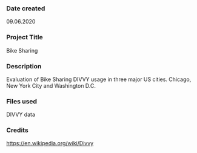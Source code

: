 ### Date created
09.06.2020

### Project Title
Bike Sharing

### Description
Evaluation of Bike Sharing DIVVY usage in three major US cities. Chicago, New York City and Washington D.C.

### Files used
DIVVY data

### Credits
https://en.wikipedia.org/wiki/Divvy
